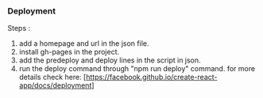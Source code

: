 

### Deployment

Steps :
1. add a homepage and url in the json file.
2. install gh-pages in the project.
3. add the predeploy and deploy lines in the script in json.
4. run the deploy command through "npm run deploy" command.
for more details check here: [https://facebook.github.io/create-react-app/docs/deployment]



